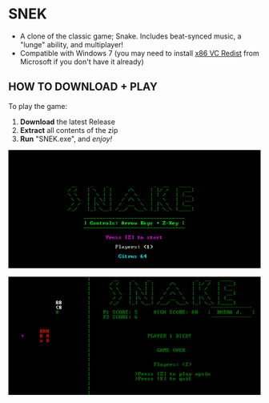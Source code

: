 # SNEK
+ A clone of the classic game; Snake. Includes beat-synced music, a "lunge" ability, and multiplayer!
+ Compatible with Windows 7 (you may need to install [x86 VC Redist](https://support.microsoft.com/en-us/help/2977003/the-latest-supported-visual-c-downloads) from Microsoft if you don't have it already)

## HOW TO DOWNLOAD + PLAY
To play the game:
1. **Download** the latest Release
2. **Extract** all contents of the zip
3. **Run** "SNEK.exe", and *enjoy!*

![SNEK Main Menu](https://raw.githubusercontent.com/M-O-Marmalade/SNEK/master/Screenshots/snake%20sc%202.PNG)

![SNEK Gameplay](https://raw.githubusercontent.com/M-O-Marmalade/SNEK/master/Screenshots/snake%20sc.PNG)
